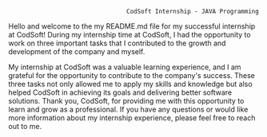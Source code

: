                                      CodSoft Internship - JAVA Programming

Hello and welcome to the my README.md file for my successful internship at CodSoft! During my internship time at CodSoft, I had the opportunity to work on three important tasks that I contributed to the growth and development of the company and myself.

My internship at CodSoft was a valuable learning experience, and I am grateful for the opportunity to contribute to the company's success. These three tasks not only allowed me to apply my skills and knowledge but also helped CodSoft in achieving its goals and delivering better software solutions.
Thank you, CodSoft, for providing me with this opportunity to learn and grow as a professional.
If you have any questions or would like more information about my internship experience, please feel free to reach out to me.
